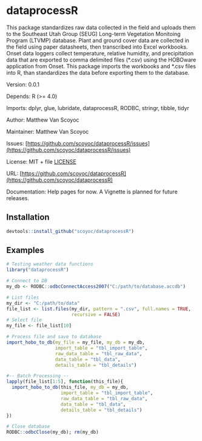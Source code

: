 # dataprocessR

This package standardizes raw data collected in the field and uploads them to the Southeast Utah Group (SEUG) Long-term Vegetation Monitoing Program (LTVMP) database. 
Plant and ground cover data are collected in the field using paper datasheets, then transcribed into Excel workbooks. 
Onset data loggers collect temperature, relative humidity, and precipitation data that are exported to comma delimited files (*.csv) using the HOBOware application from Onset. 
This package imports the workbooks and *.csv files into R, than standardizes the data before exporting them to the database.

Version: 0.0.1

Depends: R (>= 4.0)

Imports: dplyr, glue, lubridate, dataprocessR, RODBC, stringr, tibble, tidyr

Author: Matthew Van Scoyoc

Maintainer: Matthew Van Scoyoc

Issues: [https://github.com/scoyoc/dataprocessR/issues](https://github.com/scoyoc/dataprocessR/issues)

License: MIT + file [LICENSE](https://github.com/scoyoc/dataprocessR/blob/master/LICENSE.md)

URL: [https://github.com/scoyoc/dataprocessR](https://github.com/scoyoc/dataprocessR)

Documentation: Help pages for now. A Vignette is planned for future releases.

## Installation

``` r
devtools::install_github("scoyoc/dataprocessR")
```

## Examples
``` r
# Testing weather data functions
library("dataprocessR")

# Connect to DB
my_db <- RODBC::odbcConnectAccess2007("C:/path/to/database.accdb")

# List files
my_dir <- "C:/path/to/data"
file_list <- list.files(my_dir, pattern = ".csv", full.names = TRUE,
                        recursive = FALSE)
# Select file
my_file <- file_list[10]

# Process file and save to database
import_hobo_to_db(my_file = my_file, my_db = my_db,
                  import_table = "tbl_import_table",
                  raw_data_table = "tbl_raw_data",
                  data_table = "tbl_data",
                  details_table = "tbl_details")

#-- Batch Processing --
lapply(file_list[1:5], function(this_file){
  import_hobo_to_db(this_file, my_db = my_db,
                    import_table = "tbl_import_table",
                    raw_data_table = "tbl_raw_data",
                    data_table = "tbl_data",
                    details_table = "tbl_details")
})

# Close database
RODBC::odbcClose(my_db); rm(my_db)
```

